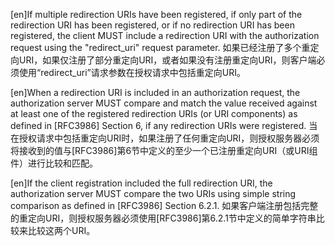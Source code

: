 [en]If multiple redirection URIs have been registered, if only part of the redirection URI has been registered, or if no redirection URI has been registered, the client MUST include a redirection URI with the authorization request using the "redirect_uri" request parameter.
如果已经注册了多个重定向URI，如果仅注册了部分重定向URI，或者如果没有注册重定向URI，则客户端必须使用“redirect_uri”请求参数在授权请求中包括重定向URI。

[en]When a redirection URI is included in an authorization request, the authorization server MUST compare and match the value received against at least one of the registered redirection URIs (or URI components) as defined in [RFC3986] Section 6, if any redirection URIs were registered.
当在授权请求中包括重定向URI时，如果注册了任何重定向URI，则授权服务器必须将接收到的值与[RFC3986]第6节中定义的至少一个已注册重定向URI（或URI组件）进行比较和匹配。

[en]If the client registration included the full redirection URI, the authorization server MUST compare the two URIs using simple string comparison as defined in [RFC3986] Section 6.2.1.
如果客户端注册包括完整的重定向URI，则授权服务器必须使用[RFC3986]第6.2.1节中定义的简单字符串比较来比较这两个URI。
